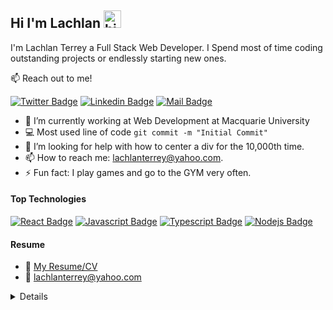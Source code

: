 ## Hi I'm Lachlan <img src="https://user-images.githubusercontent.com/1303154/88677602-1635ba80-d120-11ea-84d8-d263ba5fc3c0.gif" width="28px" alt="hi">

I'm Lachlan Terrey a Full Stack Web Developer. I Spend most of time coding outstanding projects or endlessly starting new ones.

:mailbox: Reach out to me!

[![Twitter Badge](https://img.shields.io/badge/-@lachlanterrey?style=flat&labelColor=1ca0f1&logo=twitter&logoColor=white&link=https://twitter.com/Ipenywis)](https://twitter.com/lachlanterrey)  [![Linkedin Badge](https://img.shields.io/badge/-lachlanterrey-0e76a8?style=flat&labelColor=0e76a8&logo=linkedin&logoColor=white)](https://www.linkedin.com/in/lachlanterrey/) [![Mail Badge](https://img.shields.io/badge/-lachlanterrey-c0392b?style=flat&labelColor=c0392b&logo=gmail&logoColor=white)](mailto:lachlanterrey@yahoo.com)

<!-- TODO: Add last video link -->

- 🔭 I’m currently working at Web Development at Macquarie University
- :computer: Most used line of code `git commit -m "Initial Commit"`
- 🤔 I’m looking for help with how to center a div for the 10,000th time.
- 📫 How to reach me: lachlanterrey@yahoo.com.
- ⚡ Fun fact: I play games and go to the GYM very often.

#### Top Technologies
[![React Badge](https://img.shields.io/badge/-React-61DBFB?style=for-the-badge&labelColor=black&logo=react&logoColor=61DBFB)](#) [![Javascript Badge](https://img.shields.io/badge/-Javascript-F0DB4F?style=for-the-badge&labelColor=black&logo=javascript&logoColor=F0DB4F)](#) [![Typescript Badge](https://img.shields.io/badge/-Typescript-007acc?style=for-the-badge&labelColor=black&logo=typescript&logoColor=007acc)](#) [![Nodejs Badge](https://img.shields.io/badge/-Nodejs-3C873A?style=for-the-badge&labelColor=black&logo=node.js&logoColor=3C873A)](#) 
<br />


#### Resume
- :paperclip: [My Resume/CV]()
- :email: lachlanterrey@yahoo.com
<details>

#### Github Stats
![Anurag's GitHub stats](https://github-readme-stats.vercel.app/api?username=t3rrey&count_private=true)

</details>
